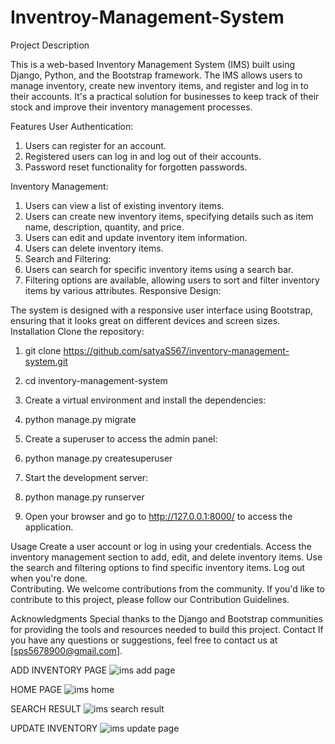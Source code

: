 # Inventroy-Management-System

Project Description

This is a web-based Inventory Management System (IMS) built using Django, Python, and the Bootstrap framework. The IMS allows users to manage inventory, create new inventory items, and register and log in to their accounts. It's a practical solution for businesses to keep track of their stock and improve their inventory management processes.

Features
User Authentication:

1. Users can register for an account.
2. Registered users can log in and log out of their accounts.
3. Password reset functionality for forgotten passwords.

Inventory Management:

1. Users can view a list of existing inventory items.
2. Users can create new inventory items, specifying details such as item name, description, quantity, and price.
3. Users can edit and update inventory item information.
4. Users can delete inventory items.
5. Search and Filtering:
6. Users can search for specific inventory items using a search bar.
7. Filtering options are available, allowing users to sort and filter inventory items by various attributes.
Responsive Design:

The system is designed with a responsive user interface using Bootstrap, ensuring that it looks great on different devices and screen sizes.
Installation
Clone the repository:

1. git clone https://github.com/satyaS567/inventory-management-system.git
2. cd inventory-management-system
3. Create a virtual environment and install the dependencies:


4. python manage.py migrate
5. Create a superuser to access the admin panel:
6. python manage.py createsuperuser
7. Start the development server:

8. python manage.py runserver
9. Open your browser and go to http://127.0.0.1:8000/ to access the application.

Usage
Create a user account or log in using your credentials.
Access the inventory management section to add, edit, and delete inventory items.
Use the search and filtering options to find specific inventory items.
Log out when you're done.  
Contributing.
We welcome contributions from the community. If you'd like to contribute to this project, please follow our Contribution Guidelines.

Acknowledgments
Special thanks to the Django and Bootstrap communities for providing the tools and resources needed to build this project.
Contact
If you have any questions or suggestions, feel free to contact us at [sps5678900@gmail.com].


ADD INVENTORY PAGE
![ims add page](https://github.com/satyaS567/Inventroy-Management-System/assets/66719292/669acd27-06ce-4c8d-9f94-4128e44e4f3a)

HOME PAGE
![ims home](https://github.com/satyaS567/Inventroy-Management-System/assets/66719292/eb42a4f1-ed9c-4b10-b4f8-4786c9bbda68)

SEARCH RESULT
![ims search result](https://github.com/satyaS567/Inventroy-Management-System/assets/66719292/d7e906b4-f87f-48f4-b0b0-3dc4dffeb642)

UPDATE INVENTORY 
![ims update page](https://github.com/satyaS567/Inventroy-Management-System/assets/66719292/068aa891-3db2-4526-a949-eacb27599f1d)


